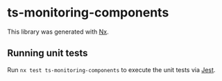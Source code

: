# ts-monitoring-components

This library was generated with [Nx](https://nx.dev).

## Running unit tests

Run `nx test ts-monitoring-components` to execute the unit tests via [Jest](https://jestjs.io).
